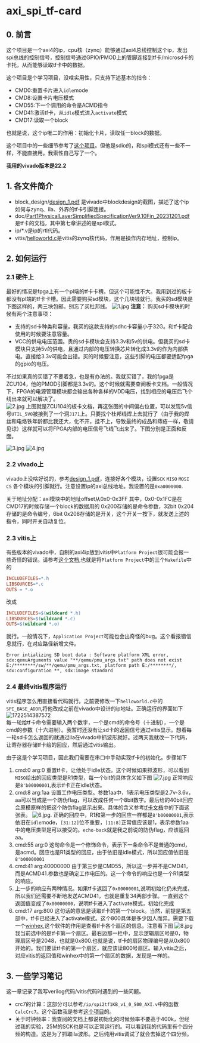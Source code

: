 # axi_spi_tf-card
## 0. 前言
这个项目是一个axi4的ip，cpu核（zynq）能够通过axi4总线控制这个ip，发出spi总线的控制信号，控制信号通过GPIO/PMOD上的管脚连接到tf卡/microsd卡的卡托，从而能够读取tf卡中的数据。

这个项目是个学习项目，没啥实用性，只支持下述基本的指令：
- CMD0:重置卡片进入`idle`mode
- CMD8:设置卡片电压模式
- CMD55:下一个调用的命令是ACMD指令
- CMD41:激活tf卡，从`idle`模式进入`activate`模式
- CMD17:读取一个block

也就是说，这个ip唯二的作用：初始化卡片，读取任一block的数据。

这个项目中的一些细节参考了[这个项目](https://github.com/WangXuan95/FPGA-SDcard-Reader)。但他是sdio的，和spi模式还有一些不一样，不能直接用。我索性自己写了一个。

**我用的vivado版本是22.2**

## 1. 各文件简介
- block_design/[design_1.pdf](/block_design/design_1.pdf) 是vivado中blockdesign的截图，描述了这个ip如何与zynq、ila、外界的tf卡引脚连接。
- doc/[Part1PhysicalLayerSimplifiedSpecificationVer9.10Fin_20231201.pdf](doc/Part1PhysicalLayerSimplifiedSpecificationVer9.10Fin_20231201.pdf)是tf卡的文档，其中第七章讲述的是spi模式。
- ip/*.v是ip的rtl代码。
- vitis/[helloworld.c](/vitis/helloworld.c)是vitis的zynq核代码，作用是操作内存地址，控制ip。

## 2. 如何运行
### 2.1 硬件上
最好的情况是fpga上有一个pl端的tf卡卡槽。但这个可能性不大。我用到过的板卡都没有pl端的tf卡卡槽。因此需要购买sd模块，这个几块钱就行。我买的sd模块是下图这样的，两三块包邮。别忘了买杜邦线。
![1.jpg](/mdpic/1.jpg)
**注意：** 购买sd卡模块的时候有两个注意事项：
- 支持的sd卡种类和容量。我买的这款支持的sdhc卡容量小于32G。和tf卡配合使用的时候要注意容量。
- VCC的供电电压范围。贵的sd卡模块会支持3.3v和5v的供电。但我买的sd卡模块只支持5v的供电，且通过内部的电压转换芯片转化成3.3v的作为内部供电。直接给3.3v可能会出错。买的时候要注意，这些引脚的电压都要适配fpga的gpio的电压。

不过如果真的买错了不要着急，也是有办法的。我就买错了，我的fpga是ZCU104，他的PMOD引脚都是3.3v的。这个时候就需要查阅板卡文档。一般情况下，FPGA的电源管理模块都会输出各种各样的VDD电压，找到相应的电压后飞个线出来就可以解决了。  
![2.jpg](/mdpic/2.jpg)
上图就是ZCU104的板卡文档，再这张图的中间偏右位置，可以发现5v信号`UTIL_5V0`被接到了一个洞`J171`上。只要找个杜邦线焊上去就行了（由于我的焊丝和电烙铁年龄都比我还大，化不开，挂不上，导致最终的成品和痔疮一样，敬请见谅）这样就可以将FPGA内部的电压信号飞线飞出来了。下图分别是正面和反面。

![3.jpg](/mdpic/3.jpg)
![4.jpg](/mdpic/4.jpg)

### 2.2 vivado上
vivado上没啥好说的，参考[design_1.pdf](/block_design/design_1.pdf)，连接好各个模块，设置`SCK` `MISO` `MOSI` `CS` 各个模块的引脚就行。注意设置ip的axi总线地址。我设置的是`0xa0000000`.

关于地址分配：axi模块中的地址offset从0x0-0x3FF
其中，0x0-0x1FC是在CMD17的时候存储一个block的数据用的
0x200存储的是命令参数，32bit
0x204存储的是命令编号，6bit
0x208存储的是开关，这个开关一按下，就发送上述的指令，同时开关自动复位。


### 2.3 vitis上
有些版本的vivado中，自制的axi4ip放到vitis中`Platform Project`很可能会报一些奇怪的错误。请参考[这个文档](https://support.xilinx.com/s/question/0D52E00006hpOx5SAE/drivers-and-makefiles-problems-in-vitis-20202?language=en_US),也就是将`Platform Project`中的三个`Makefile`中的
```makefile
INCLUDEFILES=*.h
LIBSOURCES=*.c
OUTS = *.o
```
改成
```makefile
INCLUDEFILES=$(wildcard *.h)
LIBSOURCES=$(wildcard *.c)
OUTS=$(wildcard *.o)
```
就行。一般情况下，`Application Project`可能也会出奇怪的bug。这个看报错信息就行，在对应路径新增文件。
```
Error intializing SD boot data : Software platform XML error, sdx:qemuArguments value "**/qemu/pmu_args.txt" path does not exist E:/********/sw/**/qemu/pmu_args.txt, platform path E:/********/, sdx:configuration **, sdx:image standard
```

### 2.4 最终vitis程序运行
vitis程序怎么用直接看代码就行。之前要修改一下`helloworld.c`中的`SPI_BASE_ADDR`,将他改成之前在vivado中设计的ip地址。正确运行的界面如下
![1722514387572](/mdpic/5.jpg)  
每一轮给tf卡命令需要输入两个数字，一个是cmd的命令号（十进制），一个是cmd的参数（十六进制）。我暂时还没有让sd卡的返回信号通过vitis显示。想看每一轮sd卡怎么返回的就通过ila在vivado中抓波形就好。过两天我就改一下代码，让寄存器存储tf卡给的回应，然后通过vitis输出。

由于这是个学习项目，因此我们需要在串口中手动实现tf卡的初始化。步骤如下
1. cmd:0 arg:0   重置tf卡，让他处于idle状态。这个时候如果抓波形，可以看到`MISO`给出的回应类型是R1类型，每一个bit的具体含义如下图
![7.jpg](/mdpic/7.jpg)
正常响应是`8'b00000001`,表示tf卡正在idle状态。
2. cmd:8 arg:1aa  设置工作电压类型。参数1aa中，1表示电压类型是2.7v-3.6v，aa可以当成是一个防伪flag，可以改成任何一个8bit数字。最后给的40bit回应会原模原样的把这个防伪flag显示出来。具体的含义参考[tf卡文档](/doc/Part1PhysicalLayerSimplifiedSpecificationVer9.10Fin_20231201.pdf)中的下面这张表。
![6.jpg](/mdpic/6.jpg).
正确的回应中，R1和第一步的回应一样都是`8'b00000001`,表示依旧在`idle`mode，`[31:12]`位不重要，`[11:8]`正常值应该是1，表示参数1aa中的电压类型是可以接受的。`echo-back`就是我之前说的防伪flag，应该返回aa。
3. cmd:55 arg:0 这句命令是一个修饰命令，表示下一条命令不是普通的cmd，是acmd。回应也是R1类型的回应，由于依旧是idle模式，所以回应值依旧是`8'b00000001`
4. cmd:41 arg:40000000 由于第三步是CMD55，所以这一步并不是CMD41，而是ACMD41.参数也是确定工作电压的。这一个命令的响应也是一个R1类型的响应。
5. 上一步的响应有两种情况。如果tf卡返回了`0x00000001`,说明初始化仍未完成，所以我们还需要不断地发送ACMD41，也就是重复34两部步骤。一直到这个返回值变成了`0x00000000`，说明tf卡进入了activate模式，初始化完成
6. cmd:17 arg:800 这句话的意思是读取tf卡的第一个block。当然，前提是第五部中，tf卡已经进入了activate模式。这个800具体是多少因人而异。需要下载一个[winhex](http://www.winhex.com/winhex/),这个软件的作用是查看tf卡各个扇区的信息。注意看下图
![8.jpg](/mdpic/8.jpg)
我当前选中的是tf卡第一个扇区。最右边那一栏中，显示逻辑扇区号是0，物理扇区号是2048，也就是0x800.也就是说，tf卡的扇区物理编号是从0x800开始的。我们要读tf卡的第一个扇区，就应该读800号扇区。输入vitis之后，对应vitis的返回值和winhex中的第一个扇区的数据，发现是一样的。

## 3. 一些学习笔记
这一章记录了我写verilog代码/vitis代码时遇到的一些问题。
- crc7的计算：这部分可以参考`/ip/spi2tf1KB_v1_0_S00_AXI.v`中的函数`CalcCrc7`。这个函数我是参考[这个项目](https://github.com/WangXuan95/FPGA-SDcard-Reader)的。
- 关于时钟频率：我查阅的文档上都说初始化的时候频率不要高于400k，但经过我的实验，25M的SCK也是可以正常运行的。可以看到我的代码里有个四分频的构造。这是为了抓取ila波形。之后纯用vitis调试了就会去掉这个四分频。


